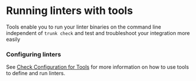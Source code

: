 # Running linters with tools

Tools enable you to run your linter binaries on the command line independent of `trunk check` and test and troubleshoot your integration more easily

### Configuring linters

See [Check Configuration for Tools](../custom-linters.md#tools) for more information on how to use tools to define and run linters.
